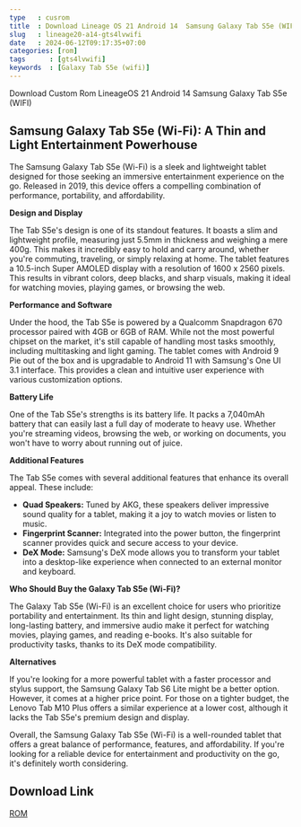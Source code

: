 ```yaml
---
type   : cusrom
title  : Download Lineage OS 21 Android 14  Samsung Galaxy Tab S5e (WIFI)
slug   : lineage20-a14-gts4lvwifi
date   : 2024-06-12T09:17:35+07:00
categories: [rom]
tags      : [gts4lvwifi]
keywords  : [Galaxy Tab S5e (wifi)]
---
```


Download Custom Rom LineageOS 21 Android 14 Samsung Galaxy Tab S5e (WIFI)

## Samsung Galaxy Tab S5e (Wi-Fi): A Thin and Light Entertainment Powerhouse

The Samsung Galaxy Tab S5e (Wi-Fi) is a sleek and lightweight tablet designed for those seeking an immersive entertainment experience on the go. Released in 2019, this device offers a compelling combination of performance, portability, and affordability.

**Design and Display**

The Tab S5e's design is one of its standout features. It boasts a slim and lightweight profile, measuring just 5.5mm in thickness and weighing a mere 400g. This makes it incredibly easy to hold and carry around, whether you're commuting, traveling, or simply relaxing at home. The tablet features a 10.5-inch Super AMOLED display with a resolution of 1600 x 2560 pixels. This results in vibrant colors, deep blacks, and sharp visuals, making it ideal for watching movies, playing games, or browsing the web.

**Performance and Software**

Under the hood, the Tab S5e is powered by a Qualcomm Snapdragon 670 processor paired with 4GB or 6GB of RAM. While not the most powerful chipset on the market, it's still capable of handling most tasks smoothly, including multitasking and light gaming. The tablet comes with Android 9 Pie out of the box and is upgradable to Android 11 with Samsung's One UI 3.1 interface. This provides a clean and intuitive user experience with various customization options.

**Battery Life**

One of the Tab S5e's strengths is its battery life. It packs a 7,040mAh battery that can easily last a full day of moderate to heavy use. Whether you're streaming videos, browsing the web, or working on documents, you won't have to worry about running out of juice.

**Additional Features**

The Tab S5e comes with several additional features that enhance its overall appeal. These include:

* **Quad Speakers:** Tuned by AKG, these speakers deliver impressive sound quality for a tablet, making it a joy to watch movies or listen to music.
* **Fingerprint Scanner:** Integrated into the power button, the fingerprint scanner provides quick and secure access to your device.
* **DeX Mode:** Samsung's DeX mode allows you to transform your tablet into a desktop-like experience when connected to an external monitor and keyboard.

**Who Should Buy the Galaxy Tab S5e (Wi-Fi)?**

The Galaxy Tab S5e (Wi-Fi) is an excellent choice for users who prioritize portability and entertainment. Its thin and light design, stunning display, long-lasting battery, and immersive audio make it perfect for watching movies, playing games, and reading e-books. It's also suitable for productivity tasks, thanks to its DeX mode compatibility.

**Alternatives**

If you're looking for a more powerful tablet with a faster processor and stylus support, the Samsung Galaxy Tab S6 Lite might be a better option. However, it comes at a higher price point. For those on a tighter budget, the Lenovo Tab M10 Plus offers a similar experience at a lower cost, although it lacks the Tab S5e's premium design and display.

Overall, the Samsung Galaxy Tab S5e (Wi-Fi) is a well-rounded tablet that offers a great balance of performance, features, and affordability. If you're looking for a reliable device for entertainment and productivity on the go, it's definitely worth considering.


## Download Link
[ROM](https://t.me/wahyu6070files/637?single)
